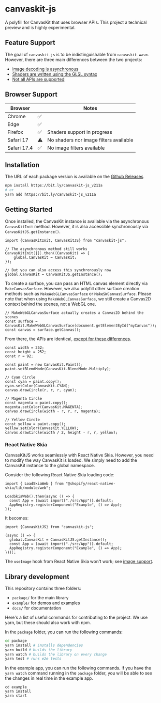 # canvaskit-js

A polyfill for CanvasKit that uses browser APIs.
This project a technical preview and is highly experimental.

## Feature Support

The goal of `canvaskit-js` is to be indistinguishable from `canvaskit-wasm`.
However, there are three main differences between the two projects:
* [Image decoding is asynchronous](docs/api/image.md)
* [Shaders are written using the GLSL syntax](docs/api/runtime-effect.md)
* [Not all APIs are supported](docs/api/support.md)

## Browser Support

| Browser     |   | Notes                                  |
|-------------|---|----------------------------------------|
| Chrome      | ✅ |                                        |
| Edge        | ✅ |                                        |
| Firefox     | ✅ | Shaders support in progress            |
| Safari 17   | ⚠️ | No shaders nor image filters available  |
| Safari 17.4 | ✅ | No image filters available             |

## Installation

The URL of each package version is available on the [Github Releases](https://github.com/wcandillon/canvaskit-js/releases).

```sh
npm install https://bit.ly/canvaskit-js_v211a
# or
yarn add https://bit.ly/canvaskit-js_v211a
```

## Getting Started

Once installed, the CanvasKit instance is available via the asynchronous `CanvasKitInit` method. However, it is also accessible synchronously via `CanvasKitJS.getInstance()`.

```tsx
import {CanvasKitInit, CanvasKitJS} from "canvaskit-js";

// The asynchronous method still works
CanvasKitInit({}).then((CanvasKit) => {
    global.CanvasKit = CanvasKit;
});

// But you can also access this synchronously now
global.CanvasKit = CanvasKitJS.getInstance();
```

To create a surface, you can pass an HTML canvas element directly via `MakeCanvasSurface`. However, we also polyfill other surface creation methods such as `MakeWebGLCanvasSurface` or `MakeSWCanvasSurface`. Please note that when using `MakeWebGLCanvasSurface`, we still create a Canvas2D context behind the scenes, not a WebGL one.

```tsx
// MakeWebGLCanvasSurface actually creates a Canvas2D behind the scenes
const surface = CanvasKit.MakeWebGLCanvasSurface(document.getElementById("myCanvas"));
const canvas = surface.getCanvas();
```

From there, the APIs are identical, [except for these differences](#feature-support).

```tsx
const width = 252;
const height = 252;
const r = 92;

const paint = new CanvasKit.Paint();
paint.setBlendMode(CanvasKit.BlendMode.Multiply);

// Cyan Circle
const cyan = paint.copy();
cyan.setColor(CanvasKit.CYAN);
canvas.drawCircle(r, r, r, cyan);
      
// Magenta Circle
const magenta = paint.copy();
magenta.setColor(CanvasKit.MAGENTA);
canvas.drawCircle(width - r, r, r, magenta);

// Yellow Circle
const yellow = paint.copy();
yellow.setColor(CanvasKit.YELLOW);
canvas.drawCircle(width / 2, height - r, r, yellow);
```

### React Native Skia

CanvasKitJS works seamlessly with React Native Skia. However, you need to modify the way CanvasKit is loaded. We simply need to add the CanvasKit instance to the global namespace.

Consider the following React Native Skia loading code:
```tsx
import { LoadSkiaWeb } from "@shopify/react-native-skia/lib/module/web";

LoadSkiaWeb().then(async () => {
  const App = (await import("./src/App")).default;
  AppRegistry.registerComponent("Example", () => App);
});
```

It becomes:

```tsx
import {CanvasKitJS} from "canvaskit-js";

(async () => {
  global.CanvasKit = CanvasKitJS.getInstance();
  const App = (await import("./src/App")).default;
  AppRegistry.registerComponent("Example", () => App);
})();
```

The `useImage` hook from React Native Skia won't work; see [image support](docs/api/image.md).

## Library development

This repository contains three folders:
  * `package/` for the main library
  * `example/` for demos and examples
  * `docs/` for documentation

Here's a list of useful commands for contributing to the project. We use yarn, but these should also work with npm.

In the `package` folder, you can run the following commands:

```sh
cd package
yarn install # installs dependencies
yarn build # builds the library
yarn watch # builds the library on every change
yarn test # runs e2e tests
```

In the example app, you can run the following commands. If you have the `yarn watch` command running in the `package` folder, you will be able to see the changes in real time in the example app.

```
cd example
yarn install
yarn start
```
